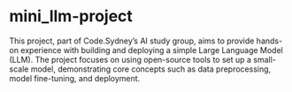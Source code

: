 # mini_llm-project
This project, part of Code.Sydney’s AI study group, aims to provide hands-on experience with building and deploying a simple Large Language Model (LLM). The project focuses on using open-source tools to set up a small-scale model, demonstrating core concepts such as data preprocessing, model fine-tuning, and deployment. 
